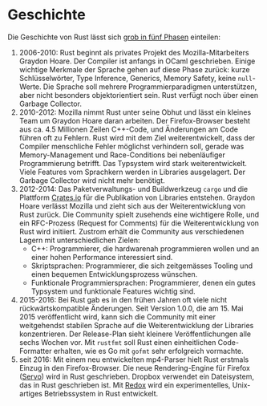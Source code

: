 # Geschichte

Die Geschichte von Rust lässt sich [grob in fünf
Phasen](https://www.youtube.com/watch?v=79PSagCD_AY) einteilen:

1. 2006-2010: Rust beginnt als privates Projekt des Mozilla-Mitarbeiters
   Graydon Hoare. Der Compiler ist anfangs in OCaml geschrieben. Einige
   wichtige Merkmale der Sprache gehen auf diese Phase zurück: kurze
   Schlüsselwörter, Type Inference, Generics, Memory Safety, keine
   `null`-Werte. Die Sprache soll mehrere Programmierparadigmen unterstützen,
   aber nicht besonders objektorientiert sein. Rust verfügt noch über einen
   Garbage Collector.
2. 2010-2012: Mozilla nimmt Rust unter seine Obhut und lässt ein kleines Team
   um Graydon Hoare daran arbeiten. Der Firefox-Browser besteht aus ca. 4.5
   Millionen Zeilen C++-Code, und Änderungen am Code führen oft zu Fehlern.
   Rust wird mit dem Ziel weiterentwickelt, dass der Compiler menschliche
   Fehler möglichst verhindern soll, gerade was Memory-Management und
   Race-Conditions bei nebenläufiger Programmierung betrifft. Das Typsystem
   wird stark weiterentwickelt. Viele Features vom Sprachkern werden in
   Libraries ausgelagert. Der Garbage Collector wird nicht mehr benötigt.
3. 2012-2014: Das Paketverwaltungs- und Buildwerkzeug `cargo` und die Plattform
   [Crates.io](https://crates.io/) für die Publikation von Libraries entstehen.
   Graydon Hoare verlässt Mozilla und zieht sich aus der Weiterentwicklung von
   Rust zurück. Die Community spielt zusehends eine wichtigere Rolle, und ein
   RFC-Prozess (Request for Comments) für die Weiterentwicklung von Rust wird
   initiiert. Zustrom erhält die Community aus verschiedenen Lagern mit
   unterschiedlichen Zielen:
    - C++: Programmierer, die hardwarenah programmieren wollen und an einer
      hohen Performance interessiert sind.
    - Skriptsprachen: Programmierer, die sich zeitgemässes Tooling und einen
      bequemen Entwicklungsprozess wünschen.
    - Funktionale Programmiersprachen: Programmierer, denen ein gutes Typsystem
      und funktionale Features wichtig sind.
4. 2015-2016: Bei Rust gab es in den frühen Jahren oft viele nicht
rückwärtskompatible Änderungen. Seit Version 1.0.0, die am 15. Mai 2015
veröffentlicht wird, kann sich die Community mit einer weitgehendst stabilen
Sprache auf die Weiterentwicklung der Libraries konzentrieren. Der Release-Plan
sieht kleinere Veröffentlichungen alle sechs Wochen vor. Mit `rustfmt` soll
Rust einen einheitlichen Code-Formatter erhalten, wie es Go mit `gofmt` sehr
erfolgreich vormachte.
5. seit 2016: Mit einem neu entwickelten mp4-Parser hielt Rust erstmals Einzug
in den Firefox-Browser. Die neue Rendering-Engine für Firefox
([Servo](https://servo.org/)) wird in Rust geschrieben. Dropbox verwendet ein
Dateisystem, das in Rust geschrieben ist. Mit
[Redox](https://www.redox-os.org/) wird ein experimentelles, Unix-artiges
Betriebssystem in Rust entwickelt.
